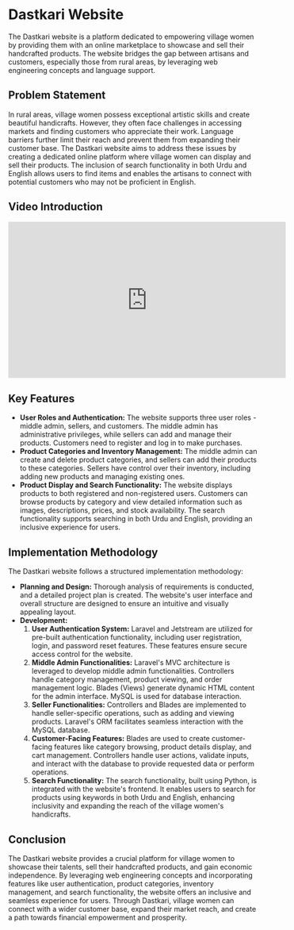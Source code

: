 # Dastkari Website

The Dastkari website is a platform dedicated to empowering village women by providing them with an online marketplace to showcase and sell their handcrafted products. The website bridges the gap between artisans and customers, especially those from rural areas, by leveraging web engineering concepts and language support.

## Problem Statement

In rural areas, village women possess exceptional artistic skills and create beautiful handicrafts. However, they often face challenges in accessing markets and finding customers who appreciate their work. Language barriers further limit their reach and prevent them from expanding their customer base. The Dastkari website aims to address these issues by creating a dedicated online platform where village women can display and sell their products. The inclusion of search functionality in both Urdu and English allows users to find items and enables the artisans to connect with potential customers who may not be proficient in English.
## Video Introduction

<iframe width="560" height="315" src="https://drive.google.com/file/d/1zv3lXf4igJ_LbdBQm9DxCtdqkj1efe_f/preview" frameborder="0" allowfullscreen></iframe>



## Key Features

- **User Roles and Authentication:** The website supports three user roles - middle admin, sellers, and customers. The middle admin has administrative privileges, while sellers can add and manage their products. Customers need to register and log in to make purchases.
- **Product Categories and Inventory Management:** The middle admin can create and delete product categories, and sellers can add their products to these categories. Sellers have control over their inventory, including adding new products and managing existing ones.
- **Product Display and Search Functionality:** The website displays products to both registered and non-registered users. Customers can browse products by category and view detailed information such as images, descriptions, prices, and stock availability. The search functionality supports searching in both Urdu and English, providing an inclusive experience for users.

## Implementation Methodology

The Dastkari website follows a structured implementation methodology:

- **Planning and Design:** Thorough analysis of requirements is conducted, and a detailed project plan is created. The website's user interface and overall structure are designed to ensure an intuitive and visually appealing layout.
- **Development:**
  1. **User Authentication System:** Laravel and Jetstream are utilized for pre-built authentication functionality, including user registration, login, and password reset features. These features ensure secure access control for the website.<br>
  2. **Middle Admin Functionalities:** Laravel's MVC architecture is leveraged to develop middle admin functionalities. Controllers handle category management, product viewing, and order management logic. Blades (Views) generate dynamic HTML content for the admin interface. MySQL is used for database interaction.<br>
  3. **Seller Functionalities:** Controllers and Blades are implemented to handle seller-specific operations, such as adding and viewing products. Laravel's ORM facilitates seamless interaction with the MySQL database.<br>
  4. **Customer-Facing Features:** Blades are used to create customer-facing features like category browsing, product details display, and cart management. Controllers handle user actions, validate inputs, and interact with the database to provide requested data or perform operations.<br>
  5. **Search Functionality:** The search functionality, built using Python, is integrated with the website's frontend. It enables users to search for products using keywords in both Urdu and English, enhancing inclusivity and expanding the reach of the village women's handicrafts.



## Conclusion

The Dastkari website provides a crucial platform for village women to showcase their talents, sell their handcrafted products, and gain economic independence. By leveraging web engineering concepts and incorporating features like user authentication, product categories, inventory management, and search functionality, the website offers an inclusive and seamless experience for users. Through Dastkari, village women can connect with a wider customer base, expand their market reach, and create a path towards financial empowerment and prosperity.
